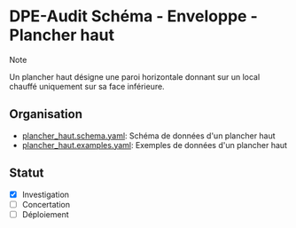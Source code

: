 # DPE-Audit Schéma - Enveloppe - Plancher haut

> [!NOTE]  
> Un plancher haut désigne une paroi horizontale donnant sur un local chauffé uniquement sur sa face inférieure.

## Organisation

- [plancher_haut.schema.yaml](./plancher_haut.schema.yaml): Schéma de données d'un plancher haut
- [plancher_haut.examples.yaml](./plancher_haut.examples.yaml): Exemples de données d'un plancher haut

## Statut

- [x] Investigation
- [ ] Concertation
- [ ] Déploiement
